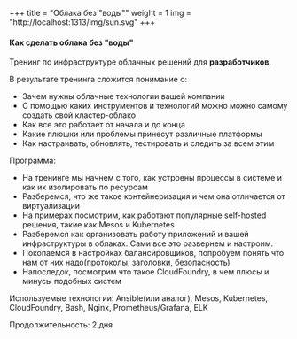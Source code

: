 +++
title = "Облака без \"воды\""
weight = 1
img = "http://localhost:1313/img/sun.svg"
+++

#### Как сделать облака без "воды"

Тренинг по инфраструктуре облачных решений для **разработчиков**.

В результате тренинга сложится понимание о:

- Зачем нужны облачные технологии вашей компании
- С помощью каких инструментов и технологий можно можно самому создать свой кластер-облако
- Как все это работает от начала и до конца
- Какие плюшки или проблемы принесут различные платформы
- Как настраивать, обновлять, тестировать и следить за всем этим

Программа:

- На тренинге мы начнем с того, как устроены процессы в системе и как их изолировать по ресурсам
- Разберемся, что же такое контейнеризация и чем она отличается от виртуализации
- На примерах посмотрим, как работают популярные self-hosted решения, такие как Mesos и Kubernetes
- Разберемся как организовать работу приложений и вашей инфраструктуры в облаках. Сами все это развернем и настроим.
- Покопаемся в настройках балансировщиков, попробуем понять что нам от них надо(протоколы, заголовки, безопасность)
- Напоследок, посмотрим что такое СloudFoundry, в чем плюсы и минусы подобных систем

Используемые технологии: Ansible(или аналог), Mesos, Kubernetes, CloudFoundry, Bash, Nginx, Prometheus/Grafana, ELK

Продолжительность: 2 дня

